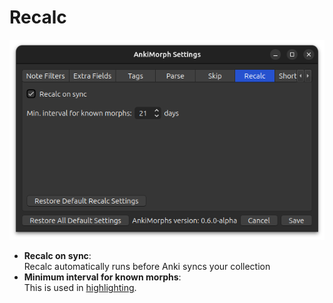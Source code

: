# Recalc

![recalc-tab.png](../../../img/recalc-tab.png)

* **Recalc on sync**:  
  Recalc automatically runs before Anki syncs your collection
* **Minimum interval for known morphs**:  
  This is used in [highlighting](../../setup/highlighting.md).